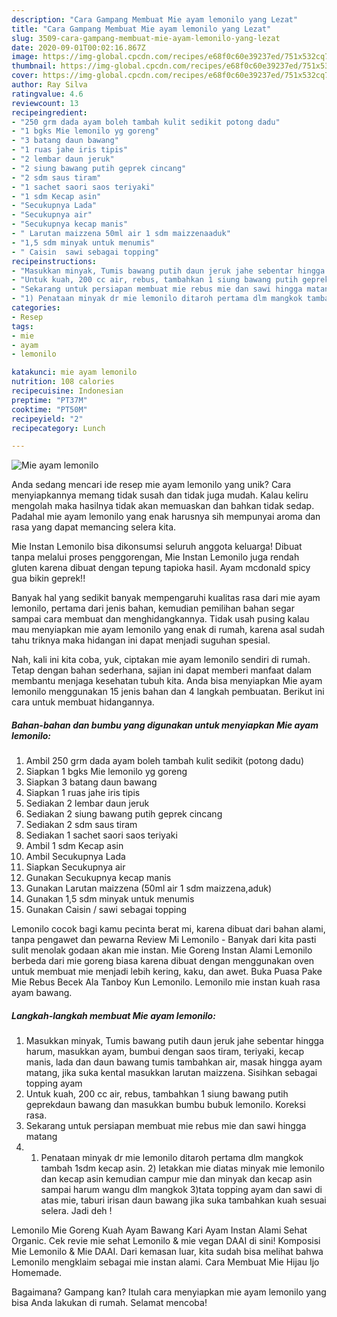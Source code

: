 ```yaml
---
description: "Cara Gampang Membuat Mie ayam lemonilo yang Lezat"
title: "Cara Gampang Membuat Mie ayam lemonilo yang Lezat"
slug: 3509-cara-gampang-membuat-mie-ayam-lemonilo-yang-lezat
date: 2020-09-01T00:02:16.867Z
image: https://img-global.cpcdn.com/recipes/e68f0c60e39237ed/751x532cq70/mie-ayam-lemonilo-foto-resep-utama.jpg
thumbnail: https://img-global.cpcdn.com/recipes/e68f0c60e39237ed/751x532cq70/mie-ayam-lemonilo-foto-resep-utama.jpg
cover: https://img-global.cpcdn.com/recipes/e68f0c60e39237ed/751x532cq70/mie-ayam-lemonilo-foto-resep-utama.jpg
author: Ray Silva
ratingvalue: 4.6
reviewcount: 13
recipeingredient:
- "250 grm dada ayam boleh tambah kulit sedikit potong dadu"
- "1 bgks Mie lemonilo yg goreng"
- "3 batang daun bawang"
- "1 ruas jahe iris tipis"
- "2 lembar daun jeruk"
- "2 siung bawang putih geprek cincang"
- "2 sdm saus tiram"
- "1 sachet saori saos teriyaki"
- "1 sdm Kecap asin"
- "Secukupnya Lada"
- "Secukupnya air"
- "Secukupnya kecap manis"
- " Larutan maizzena 50ml air 1 sdm maizzenaaduk"
- "1,5 sdm minyak untuk menumis"
- " Caisin  sawi sebagai topping"
recipeinstructions:
- "Masukkan minyak, Tumis bawang putih daun jeruk jahe sebentar hingga harum, masukkan ayam, bumbui dengan saos tiram, teriyaki, kecap manis, lada dan daun bawang tumis tambahkan air, masak hingga ayam matang, jika suka kental masukkan larutan maizzena. Sisihkan sebagai topping ayam"
- "Untuk kuah, 200 cc air, rebus, tambahkan 1 siung bawang putih geprekdaun bawang dan masukkan bumbu bubuk lemonilo. Koreksi rasa."
- "Sekarang untuk persiapan membuat mie rebus mie dan sawi hingga matang"
- "1) Penataan minyak dr mie lemonilo ditaroh pertama dlm mangkok tambah 1sdm kecap asin. 2) letakkan mie diatas minyak mie lemonilo dan kecap asin kemudian campur mie dan minyak dan kecap asin sampai harum wangu dlm mangkok 3)tata topping ayam dan sawi di atas mie, taburi irisan daun bawang jika suka tambahkan kuah sesuai selera. Jadi deh !"
categories:
- Resep
tags:
- mie
- ayam
- lemonilo

katakunci: mie ayam lemonilo 
nutrition: 108 calories
recipecuisine: Indonesian
preptime: "PT37M"
cooktime: "PT50M"
recipeyield: "2"
recipecategory: Lunch

---
```



![Mie ayam lemonilo](https://img-global.cpcdn.com/recipes/e68f0c60e39237ed/751x532cq70/mie-ayam-lemonilo-foto-resep-utama.jpg)

Anda sedang mencari ide resep mie ayam lemonilo yang unik? Cara menyiapkannya memang tidak susah dan tidak juga mudah. Kalau keliru mengolah maka hasilnya tidak akan memuaskan dan bahkan tidak sedap. Padahal mie ayam lemonilo yang enak harusnya sih mempunyai aroma dan rasa yang dapat memancing selera kita.

Mie Instan Lemonilo bisa dikonsumsi seluruh anggota keluarga! Dibuat tanpa melalui proses penggorengan, Mie Instan Lemonilo juga rendah gluten karena dibuat dengan tepung tapioka hasil. Ayam mcdonald spicy gua bikin geprek!!

Banyak hal yang sedikit banyak mempengaruhi kualitas rasa dari mie ayam lemonilo, pertama dari jenis bahan, kemudian pemilihan bahan segar sampai cara membuat dan menghidangkannya. Tidak usah pusing kalau mau menyiapkan mie ayam lemonilo yang enak di rumah, karena asal sudah tahu triknya maka hidangan ini dapat menjadi suguhan spesial.


Nah, kali ini kita coba, yuk, ciptakan mie ayam lemonilo sendiri di rumah. Tetap dengan bahan sederhana, sajian ini dapat memberi manfaat dalam membantu menjaga kesehatan tubuh kita. Anda bisa menyiapkan Mie ayam lemonilo menggunakan 15 jenis bahan dan 4 langkah pembuatan. Berikut ini cara untuk membuat hidangannya.

<!--inarticleads1-->

##### Bahan-bahan dan bumbu yang digunakan untuk menyiapkan Mie ayam lemonilo:

1. Ambil 250 grm dada ayam boleh tambah kulit sedikit (potong dadu)
1. Siapkan 1 bgks Mie lemonilo yg goreng
1. Siapkan 3 batang daun bawang
1. Siapkan 1 ruas jahe iris tipis
1. Sediakan 2 lembar daun jeruk
1. Sediakan 2 siung bawang putih geprek cincang
1. Sediakan 2 sdm saus tiram
1. Sediakan 1 sachet saori saos teriyaki
1. Ambil 1 sdm Kecap asin
1. Ambil Secukupnya Lada
1. Siapkan Secukupnya air
1. Gunakan Secukupnya kecap manis
1. Gunakan  Larutan maizzena (50ml air 1 sdm maizzena,aduk)
1. Gunakan 1,5 sdm minyak untuk menumis
1. Gunakan  Caisin / sawi sebagai topping


Lemonilo cocok bagi kamu pecinta berat mi, karena dibuat dari bahan alami, tanpa pengawet dan pewarna Review Mi Lemonilo - Banyak dari kita pasti sulit menolak godaan akan mie instan. Mie Goreng Instan Alami Lemonilo berbeda dari mie goreng biasa karena dibuat dengan menggunakan oven untuk membuat mie menjadi lebih kering, kaku, dan awet. Buka Puasa Pake Mie Rebus Becek Ala Tanboy Kun Lemonilo. Lemonilo mie instan kuah rasa ayam bawang. 

<!--inarticleads2-->

##### Langkah-langkah membuat Mie ayam lemonilo:

1. Masukkan minyak, Tumis bawang putih daun jeruk jahe sebentar hingga harum, masukkan ayam, bumbui dengan saos tiram, teriyaki, kecap manis, lada dan daun bawang tumis tambahkan air, masak hingga ayam matang, jika suka kental masukkan larutan maizzena. Sisihkan sebagai topping ayam
1. Untuk kuah, 200 cc air, rebus, tambahkan 1 siung bawang putih geprekdaun bawang dan masukkan bumbu bubuk lemonilo. Koreksi rasa.
1. Sekarang untuk persiapan membuat mie rebus mie dan sawi hingga matang
1. 1) Penataan minyak dr mie lemonilo ditaroh pertama dlm mangkok tambah 1sdm kecap asin. 2) letakkan mie diatas minyak mie lemonilo dan kecap asin kemudian campur mie dan minyak dan kecap asin sampai harum wangu dlm mangkok 3)tata topping ayam dan sawi di atas mie, taburi irisan daun bawang jika suka tambahkan kuah sesuai selera. Jadi deh !


Lemonilo Mie Goreng Kuah Ayam Bawang Kari Ayam Instan Alami Sehat Organic. Cek revie mie sehat Lemonilo &amp; mie vegan DAAI di sini! Komposisi Mie Lemonilo &amp; Mie DAAI. Dari kemasan luar, kita sudah bisa melihat bahwa Lemonilo mengklaim sebagai mie instan alami. Cara Membuat Mie Hijau Ijo Homemade. 

Bagaimana? Gampang kan? Itulah cara menyiapkan mie ayam lemonilo yang bisa Anda lakukan di rumah. Selamat mencoba!
